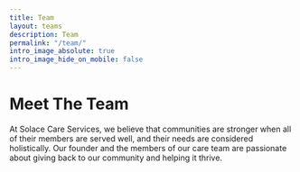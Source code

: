```yaml
---
title: Team
layout: teams
description: Team
permalink: "/team/"
intro_image_absolute: true
intro_image_hide_on_mobile: false
---
```


# Meet The Team

At Solace Care Services, we believe that communities are stronger when all of their members are served well, and their needs are considered holistically. Our founder and the members of our care team are passionate about giving back to our community and helping it thrive.